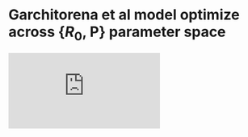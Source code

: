 Garchitorena et al model optimize across {*R*<sub>0</sub>, P} parameter space
================

![](http://latex.codecogs.com/gif.latex?a%3D%5Cfrac%7Bb%7D%7Bc%7D)
